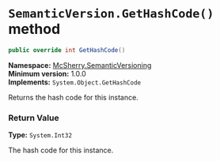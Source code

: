 # `SemanticVersion.GetHashCode()` method

```c#
public override int GetHashCode()
```

**Namespace:** [McSherry.SemanticVersioning][1]  
**Minimum version:** 1.0.0  
**Implements:** `System.Object.GetHashCode`

[1]: ../

Returns the hash code for this instance.


### Return Value

**Type:** `System.Int32`

The hash code for this instance.